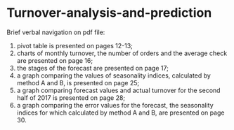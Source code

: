 # Turnover-analysis-and-prediction
Brief verbal navigation on pdf file:
1. pivot table is presented on pages 12-13;
2. charts of monthly turnover, the number of orders and the average check are presented on page 16;
3. the stages of the forecast are presented on page 17;
4. a graph comparing the values of seasonality indices, calculated by method A and B, is presented on page 25;
5. a graph comparing forecast values and actual turnover for the second half of 2017 is presented on page 28;
6. a graph comparing the error values for the forecast, the seasonality indices for which calculated by method A and B, are presented on page 30.

